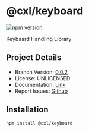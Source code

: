 # @cxl/keyboard 
	
[![npm version](https://badge.fury.io/js/%40cxl%2Fkeyboard.svg)](https://badge.fury.io/js/%40cxl%2Fkeyboard)

Keybaard Handling Library

## Project Details

-   Branch Version: [0.0.2](https://npmjs.com/package/@cxl/keyboard/v/0.0.2)
-   License: UNLICENSED
-   Documentation: [Link](https://cxlio.github.io/cxl/keyboard)
-   Report Issues: [Github](https://github.com/cxlio/cxl/issues)

## Installation

	npm install @cxl/keyboard

